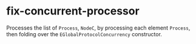 # fix-concurrent-processor
Processes the list of `Process`, `NodeC`, by processing each element `Process`, 
then folding over the `EGlobalProtocolConcurrency` constructor.
